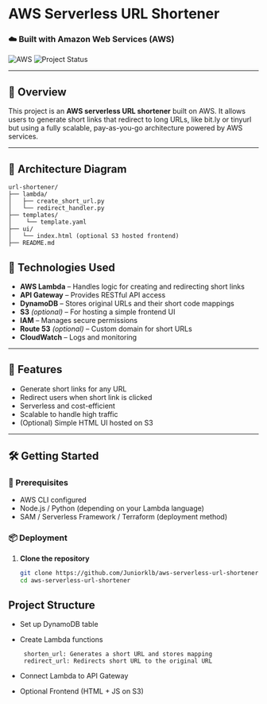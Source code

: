 #  AWS Serverless URL Shortener

### ☁️ Built with Amazon Web Services (AWS)

![AWS](https://img.shields.io/badge/Built%20with-AWS-orange?style=flat&logo=amazonaws)
![Project Status](https://img.shields.io/badge/status-in--progress-yellow)

---

## 📌 Overview

This project is an **AWS serverless URL shortener** built on AWS. It allows users to generate short links that redirect to long URLs, like bit.ly or tinyurl  but using a fully scalable, pay-as-you-go architecture powered by AWS services.

---

## 🧱 Architecture Diagram

    url-shortener/
    ├── lambda/
    │   ├── create_short_url.py
    │   └── redirect_handler.py
    ├── templates/
    │    └── template.yaml
    ├── ui/
    │   └── index.html (optional S3 hosted frontend)
    ├── README.md





## 🔧 Technologies Used

- **AWS Lambda** – Handles logic for creating and redirecting short links  
- **API Gateway** – Provides RESTful API access  
- **DynamoDB** – Stores original URLs and their short code mappings  
- **S3** *(optional)* – For hosting a simple frontend UI  
- **IAM** – Manages secure permissions  
- **Route 53** *(optional)* – Custom domain for short URLs  
- **CloudWatch** – Logs and monitoring  

---

## 🚀 Features

-  Generate short links for any URL  
-  Redirect users when short link is clicked  
-  Serverless and cost-efficient  
-  Scalable to handle high traffic  
-  (Optional) Simple HTML UI hosted on S3  

---

## 🛠️ Getting Started

### 🧰 Prerequisites

- AWS CLI configured
- Node.js / Python (depending on your Lambda language)
- SAM / Serverless Framework / Terraform (deployment method)

### 📦 Deployment

1. **Clone the repository**
   ```bash
   git clone https://github.com/Juniorklb/aws-serverless-url-shortener.git
   cd aws-serverless-url-shortener
## Project Structure

- Set up DynamoDB table
- Create Lambda functions
  
       shorten_url: Generates a short URL and stores mapping
       redirect_url: Redirects short URL to the original URL

- Connect Lambda to API Gateway
- Optional Frontend (HTML + JS on S3)

